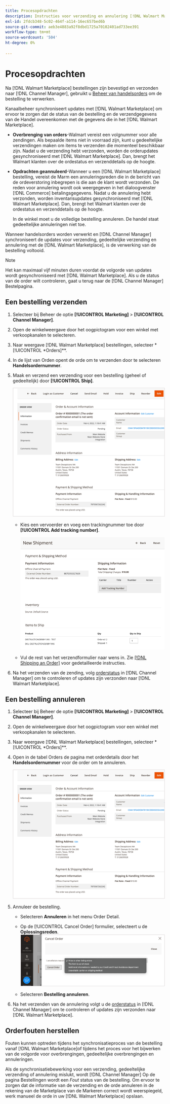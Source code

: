 ```yaml
---
title: Procesopdrachten
description: Instructies voor verzending en annulering [!DNL Walmart Marketplace] bestellingen van Adobe Commerce en Magento Open Source.
exl-id: 2fdcb348-5c02-464f-a114-16ec657bed6b
source-git-commit: aeb3e4883a92f8dbd1725a70102401ad733ee391
workflow-type: tm+mt
source-wordcount: '504'
ht-degree: 0%

---
```


# Procesopdrachten

Na [!DNL Walmart Marketplace] bestellingen zijn bevestigd en verzonden naar [!DNL Channel Manager], gebruikt u [Beheer van handelsorders](https://docs.magento.com/user-guide/sales/orders-workspace.html) om de bestelling te verwerken.

Kanaalbeheer synchroniseert updates met [!DNL Walmart Marketplace] om ervoor te zorgen dat de status van de bestelling en de verzendgegevens van de Handel overeenkomen met de gegevens die in het [!DNL Walmart Marketplace].

* **Overbrenging van orders**-Walmart vereist een volgnummer voor alle zendingen. Als bepaalde items niet in voorraad zijn, kunt u gedeeltelijke verzendingen maken om items te verzenden die momenteel beschikbaar zijn. Nadat u de verzending hebt verzonden, worden de orderupdates gesynchroniseerd met [!DNL Walmart Marketplace]. Dan, brengt het Walmart klanten over de ordestatus en verzenddetails op de hoogte.

* **Opdrachten geannuleerd**-Wanneer u een [!DNL Walmart Marketplace] bestelling, vereist de Marm een annuleringsreden die in de bericht van de ordeverstoring inbegrepen is die aan de klant wordt verzonden. De reden voor annulering wordt ook weergegeven in het dialoogvenster [!DNL Commerce] betalingsgegevens. Nadat u de annulering hebt verzonden, worden inventarisupdates gesynchroniseerd met [!DNL Walmart Marketplace]. Dan, brengt het Walmart klanten over de ordestatus en verzenddetails op de hoogte.

   In de winkel moet u de volledige bestelling annuleren. De handel staat gedeeltelijke annuleringen niet toe.

Wanneer handelsorders worden verwerkt en [!DNL Channel Manager] synchroniseert de updates voor verzending, gedeeltelijke verzending en annulering met de [!DNL Walmart Marketplace], is de verwerking van de bestelling voltooid.

>[!NOTE]
>
> Het kan maximaal vijf minuten duren voordat de volgorde van updates wordt gesynchroniseerd met [!DNL Walmart Marketplace]. Als u de status van de order wilt controleren, gaat u terug naar de [!DNL Channel Manager] Bestelpagina.

## Een bestelling verzenden

1. Selecteer bij Beheer de optie **[!UICONTROL Marketing]** > **[!UICONTROL Channel Manager]**.

1. Open de winkelweergave door het oogpictogram voor een winkel met verkoopkanalen te selecteren.

1. Naar weergave [!DNL Walmart Marketplace] bestellingen, selecteer *[!UICONTROL *Orders]**.

1. In de lijst van Orden opent de orde om te verzenden door te selecteren **Handelsordernummer**.

1. Maak en verzend een verzending voor een bestelling (geheel of gedeeltelijk) door **[!UICONTROL Ship]**.

   ![Gedetailleerde weergave voor handelsorders voor een [!DNL Walmart Marketplace] bestellen](assets/order-detail-with-external-order-id.png)

   * Kies een vervoerder en voeg een trackingnummer toe door **[!UICONTROL Add tracking number]**.

      ![Gedetailleerde weergave voor handelsorders voor een [!DNL Walmart Marketplace] bestellen](assets/order-shipment-add-tracking-number.png)


   * Vul de rest van het verzendformulier naar wens in. Zie [[!DNL Shipping an Order]](https://docs.magento.com/user-guide/sales/order-ship.html) voor gedetailleerde instructies.

1. Na het verzenden van de zending, volg [orderstatus](manage-orders.md#about-order-status) in [!DNL Channel Manager] om te controleren of updates zijn verzonden naar [!DNL Walmart Marketplace].

## Een bestelling annuleren

1. Selecteer bij Beheer de optie **[!UICONTROL Marketing]** > **[!UICONTROL Channel Manager]**.

1. Open de winkelweergave door het oogpictogram voor een winkel met verkoopkanalen te selecteren.

1. Naar weergave [!DNL Walmart Marketplace] bestellingen, selecteer *[!UICONTROL *Orders]**.

1. Open in de tabel Orders de pagina met orderdetails door het **Handelsordernummer** voor de order om te annuleren.

   ![Gedetailleerde weergave voor handelsorders voor een[!DNL Walmart Marketplace]bestellen](assets/order-detail-with-external-order-id.png)

1. Annuleer de bestelling.

   * Selecteren **Annuleren** in het menu Order Detail.

   * Op de [!UICONTROL Cancel Order] formulier, selecteert u de **Oplossingsreden**.
   ![Gedetailleerde weergave voor handelsorders voor een [!DNL Walmart Marketplace] bestellen](assets/cancel-order-reason-selector.png)

   * Selecteren **Bestelling annuleren**.


1. Na het verzenden van de annulering volgt u de [orderstatus](manage-orders.md#about-order-status) in [!DNL Channel Manager] om te controleren of updates zijn verzonden naar [!DNL Walmart Marketplace].

## Orderfouten herstellen

Fouten kunnen optreden tijdens het synchronisatieproces van de bestelling vanaf [!DNL Walmart Marketplace]of tijdens het proces voor het bijwerken van de volgorde voor overbrengingen, gedeeltelijke overbrengingen en annuleringen.

Als de synchronisatiebewerking voor een verzending, gedeeltelijke verzending of annulering mislukt, wordt [!DNL Channel Manager] Op de pagina Bestellingen wordt een _Fout_ status van de bestelling. Om ervoor te zorgen dat de informatie van de verzending en de orde annuleren in de rekening van de Marketplace van de Markeren correct wordt weerspiegeld, werk manueel de orde in uw [!DNL Walmart Marketplace] opslaan.


